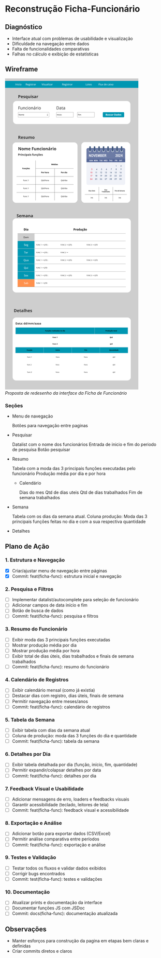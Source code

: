 # **Reconstrução Ficha-Funcionário**

## Diagnóstico
- Interface atual com problemas de usabilidade e visualização
- Dificuldade na navegação entre dados
- Falta de funcionalidades comparativas
- Falhas no cálculo e exibição de estatísticas

## **Wireframe**
![Wireframe da Ficha de Funcionário](../../images/ficha.png)
*Proposta de redesenho da interface da Ficha de Funcionário*

### **Seções**


- Menu de navegação  
        
    Botões para navegação entre paginas
- Pesquisar

    Datalist com o nome dos funcionários
    Entrada de inicio e fim do periodo de pesquisa
    Botão pesquisar
- Resumo
    
    Tabela com a moda das 3 principais funções executadas pelo funcionário 
    Produção média por dia e por hora
    - Calendário
        
        Dias do mes
        Qtd de dias uteis
        Qtd de dias trabalhados
        Fim de semana trabalhados
- Semana
    
    Tabela com os dias da semana atual.
    Coluna produção: Moda das 3 principais funções feitas no dia e com a sua respectiva quantidade
    
- Detalhes

## **Plano de Ação**

### 1. Estrutura e Navegação
- [x] Criar/ajustar menu de navegação entre páginas
- [x] Commit: feat(ficha-func): estrutura inicial e navegação

### 2. Pesquisa e Filtros
- [ ] Implementar datalist/autocomplete para seleção de funcionário
- [ ] Adicionar campos de data início e fim
- [ ] Botão de busca de dados
- [ ] Commit: feat(ficha-func): pesquisa e filtros

### 3. Resumo do Funcionário
- [ ] Exibir moda das 3 principais funções executadas
- [ ] Mostrar produção média por dia
- [ ] Mostrar produção média por hora
- [ ] Exibir total de dias úteis, dias trabalhados e finais de semana trabalhados
- [ ] Commit: feat(ficha-func): resumo do funcionário

### 4. Calendário de Registros
- [ ] Exibir calendário mensal (como já existia)
- [ ] Destacar dias com registro, dias úteis, finais de semana
- [ ] Permitir navegação entre meses/anos
- [ ] Commit: feat(ficha-func): calendário de registros

### 5. Tabela da Semana
- [ ] Exibir tabela com dias da semana atual
- [ ] Coluna de produção: moda das 3 funções do dia e quantidade
- [ ] Commit: feat(ficha-func): tabela da semana

### 6. Detalhes por Dia
- [ ] Exibir tabela detalhada por dia (função, início, fim, quantidade)
- [ ] Permitir expandir/colapsar detalhes por data
- [ ] Commit: feat(ficha-func): detalhes por dia

### 7. Feedback Visual e Usabilidade
- [ ] Adicionar mensagens de erro, loaders e feedbacks visuais
- [ ] Garantir acessibilidade (teclado, leitores de tela)
- [ ] Commit: feat(ficha-func): feedback visual e acessibilidade

### 8. Exportação e Análise
- [ ] Adicionar botão para exportar dados (CSV/Excel)
- [ ] Permitir análise comparativa entre períodos
- [ ] Commit: feat(ficha-func): exportação e análise

### 9. Testes e Validação
- [ ] Testar todos os fluxos e validar dados exibidos
- [ ] Corrigir bugs encontrados
- [ ] Commit: test(ficha-func): testes e validações

### 10. Documentação
- [ ] Atualizar prints e documentação da interface
- [ ] Documentar funções JS com JSDoc
- [ ] Commit: docs(ficha-func): documentação atualizada

## **Observações**
- Manter esforços para construção da pagina em etapas bem claras e definidas
- Criar commits diretos e claros